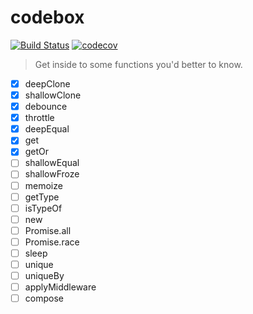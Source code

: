 # codebox

[![Build Status](https://travis-ci.org/ThinkBucket/codebox.svg?branch=master)](https://travis-ci.org/ThinkBucket/codebox)
[![codecov](https://codecov.io/gh/ThinkBucket/codebox/branch/master/graph/badge.svg)](https://codecov.io/gh/ThinkBucket/codebox)

> Get inside to some functions you'd better to know.

* [x] deepClone
* [x] shallowClone
* [x] debounce
* [x] throttle
* [x] deepEqual
* [x] get
* [x] getOr
* [ ] shallowEqual
* [ ] shallowFroze
* [ ] memoize
* [ ] getType
* [ ] isTypeOf
* [ ] new
* [ ] Promise.all
* [ ] Promise.race
* [ ] sleep
* [ ] unique
* [ ] uniqueBy
* [ ] applyMiddleware
* [ ] compose
